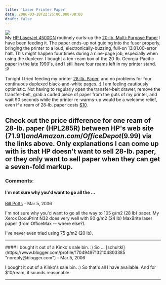 ```yaml
---
title: 'Laser Printer Paper'
date: 2006-03-18T22:26:00.000-08:00
draft: false
---
```


[![](/images/hp_colorlaserjet_4500dn320.jpg)](/images/hp_colorlaserjet_4500dn.jpg)  
My [HP LaserJet 4500DN](http://h20000.www2.hp.com/bizsupport/TechSupport/Home.jsp?locale=en_US&prodTypeId=18972&prodSeriesId=25505&lang=en&cc=us) routinely curls-up the [20-lb. Multi-Purpose Paper](http://www.gp.com/officeproducts/generalusecopier.html) I have been feeding it. The paper ends-up not guiding into the fuser properly, bringing the printer to a loud, electronically-buzzing, full-on 13.01.00-error halt. This might happen four times during a nine-page job, especially when using the duplexer. I bought a ten-ream box of the 20-lb. Georgia-Pacific paper in the late 1990's, and I still have four reams left in my printer stand. :P  
  
Tonight I tried feeding my printer [28-lb. Paper](http://h10010.www1.hp.com/wwpc/us/en/sm/WF06c/A10-12771-215517-322562-322562-77947-77958-77959.html?jumpid=reg_R1002_USEN), and no problems for four continuous duplexed black-and-white pages. :) I am feeling cautiously optimistic. Not having to regularly open the transfer-belt drawer, remove the transfer-belt, grab a curled piece of paper from the guts of my printer, and wait 90 seconds while the printer re-warms-up would be a welcome relief, even if a ream of 28-lb. paper costs [$10](http://www.amazon.com/gp/product/B00008XPOU/103-4101284-1200610?SubscriptionId=1CFPMXXAJP3FRHMFF882&n=1064954).  
  
Check out the price difference for one ream of 28-lb. paper (HPL285R) between HP's web site ($71.91) and Amazon.com/Office Depot ($9.99) via the links above. Only explanations I can come up with is that HP doesn't want to sell 28-lb. paper, or they only want to sell paper when they can get a seven-fold markup.
---
### Comments:
#### I'm not sure why you'd want to go all the ...
[Bill Potts](https://www.blogger.com/profile/04229172870703276854 "noreply@blogger.com") - <time datetime="2006-03-31T20:50:00.000-08:00">Mar 5, 2006</time>

I'm not sure why you'd want to go all the way to 105 g/m2 (28 lb) paper. My Xerox DocuPrint N32 does very well with 90 g/m2 (24 lb) MaxBrite laser paper (from OfficeMax -- where else?).  
  
I've never even tried using 75 g/m2 (20 lb).
<hr />
#### I bought it out of a Kinko's sale bin. :) So ...
[schultkl](https://www.blogger.com/profile/17049497132104803385 "noreply@blogger.com") - <time datetime="2006-03-31T21:27:00.000-08:00">Mar 5, 2006</time>

I bought it out of a Kinko's sale bin. :) So that's all I have available. And for $10/ream, it sounds reasonable.
<hr />

